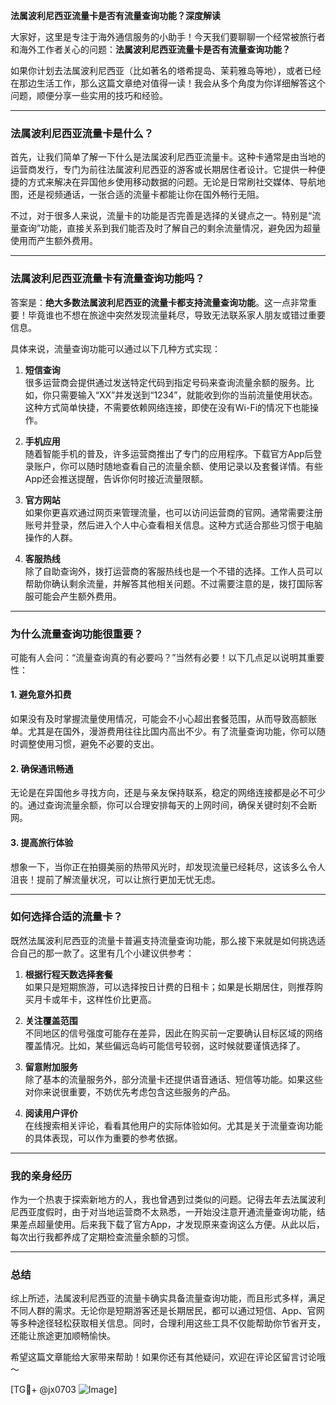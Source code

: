 **法属波利尼西亚流量卡是否有流量查询功能？深度解读**

大家好，这里是专注于海外通信服务的小助手！今天我们要聊聊一个经常被旅行者和海外工作者关心的问题：**法属波利尼西亚流量卡是否有流量查询功能？**  

如果你计划去法属波利尼西亚（比如著名的塔希提岛、茉莉雅岛等地），或者已经在那边生活工作，那么这篇文章绝对值得一读！我会从多个角度为你详细解答这个问题，顺便分享一些实用的技巧和经验。

---

### 法属波利尼西亚流量卡是什么？

首先，让我们简单了解一下什么是法属波利尼西亚流量卡。这种卡通常是由当地的运营商发行，专门为前往法属波利尼西亚的游客或长期居住者设计。它提供一种便捷的方式来解决在异国他乡使用移动数据的问题。无论是日常刷社交媒体、导航地图，还是视频通话，一张合适的流量卡都能让你在国外畅行无阻。

不过，对于很多人来说，流量卡的功能是否完善是选择的关键点之一。特别是“流量查询”功能，直接关系到我们能否及时了解自己的剩余流量情况，避免因为超量使用而产生额外费用。

---

### 法属波利尼西亚流量卡有流量查询功能吗？

答案是：**绝大多数法属波利尼西亚的流量卡都支持流量查询功能**。这一点非常重要！毕竟谁也不想在旅途中突然发现流量耗尽，导致无法联系家人朋友或错过重要信息。

具体来说，流量查询功能可以通过以下几种方式实现：

1. **短信查询**  
   很多运营商会提供通过发送特定代码到指定号码来查询流量余额的服务。比如，你只需要输入“XX”并发送到“1234”，就能收到你的当前流量使用状态。这种方式简单快捷，不需要依赖网络连接，即使在没有Wi-Fi的情况下也能操作。

2. **手机应用**  
   随着智能手机的普及，许多运营商推出了专门的应用程序。下载官方App后登录账户，你可以随时随地查看自己的流量余额、使用记录以及套餐详情。有些App还会推送提醒，告诉你何时接近流量限额。

3. **官方网站**  
   如果你更喜欢通过网页来管理流量，也可以访问运营商的官网。通常需要注册账号并登录，然后进入个人中心查看相关信息。这种方式适合那些习惯于电脑操作的人群。

4. **客服热线**  
   除了自助查询外，拨打运营商的客服热线也是一个不错的选择。工作人员可以帮助你确认剩余流量，并解答其他相关问题。不过需要注意的是，拨打国际客服可能会产生额外费用。

---

### 为什么流量查询功能很重要？

可能有人会问：“流量查询真的有必要吗？”当然有必要！以下几点足以说明其重要性：

#### 1. 避免意外扣费  
如果没有及时掌握流量使用情况，可能会不小心超出套餐范围，从而导致高额账单。尤其是在国外，漫游费用往往比国内高出不少。有了流量查询功能，你可以随时调整使用习惯，避免不必要的支出。

#### 2. 确保通讯畅通  
无论是在异国他乡寻找方向，还是与亲友保持联系，稳定的网络连接都是必不可少的。通过查询流量余额，你可以合理安排每天的上网时间，确保关键时刻不会断网。

#### 3. 提高旅行体验  
想象一下，当你正在拍摄美丽的热带风光时，却发现流量已经耗尽，这该多么令人沮丧！提前了解流量状况，可以让旅行更加无忧无虑。

---

### 如何选择合适的流量卡？

既然法属波利尼西亚的流量卡普遍支持流量查询功能，那么接下来就是如何挑选适合自己的那一款了。这里有几个小建议供参考：

1. **根据行程天数选择套餐**  
   如果只是短期旅游，可以选择按日计费的日租卡；如果是长期居住，则推荐购买月卡或年卡，这样性价比更高。

2. **关注覆盖范围**  
   不同地区的信号强度可能存在差异，因此在购买前一定要确认目标区域的网络覆盖情况。比如，某些偏远岛屿可能信号较弱，这时候就要谨慎选择了。

3. **留意附加服务**  
   除了基本的流量服务外，部分流量卡还提供语音通话、短信等功能。如果这些对你来说很重要，不妨优先考虑包含这些服务的产品。

4. **阅读用户评价**  
   在线搜索相关评论，看看其他用户的实际体验如何。尤其是关于流量查询功能的具体表现，可以作为重要的参考依据。

---

### 我的亲身经历

作为一个热衷于探索新地方的人，我也曾遇到过类似的问题。记得去年去法属波利尼西亚度假时，由于对当地运营商不太熟悉，一开始没注意开通流量查询功能，结果差点超量使用。后来我下载了官方App，才发现原来查询这么方便。从此以后，每次出行我都养成了定期检查流量余额的习惯。

---

### 总结

综上所述，法属波利尼西亚的流量卡确实具备流量查询功能，而且形式多样，满足不同人群的需求。无论你是短期游客还是长期居民，都可以通过短信、App、官网等多种途径轻松获取相关信息。同时，合理利用这些工具不仅能帮助你节省开支，还能让旅途更加顺畅愉快。

希望这篇文章能给大家带来帮助！如果你还有其他疑问，欢迎在评论区留言讨论哦～  

[TG💪+ @jx0703 ![Image](https://github.com/user-attachments/assets/dbca1d08-cadb-493c-b0ec-ad6f7a83f270)]